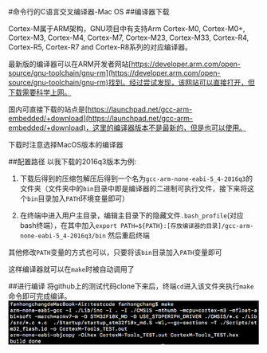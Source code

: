 #命令行的C语言交叉编译器-Mac OS
##编译器下载

Cortex-M属于ARM架构，GNU项目中有支持Arm Cortex-M0, Cortex-M0+, Cortex-M3, Cortex-M4, Cortex-M7, Cortex-M23, Cortex-M33, Cortex-R4, Cortex-R5, Cortex-R7 and Cortex-R8系列的对应编译器。

最新版的编译器可以在ARM开发者网站[https://developer.arm.com/open-source/gnu-toolchain/gnu-rm](https://developer.arm.com/open-source/gnu-toolchain/gnu-rm)找到。经过尝试发现，该网站可以直接打开，但下载需要科学上网。

国内可直接下载的站点是[https://launchpad.net/gcc-arm-embedded/+download](https://launchpad.net/gcc-arm-embedded/+download)，这里的编译器版本不是最新的，但是也可以使用。

下载时注意选择MacOS版本的编译器

##配置路径
以我下载的2016q3版本为例:

1. 下载后得到的压缩包解压后得到一个名为`gcc-arm-none-eabi-5_4-2016q3`的文件夹（文件夹中的`bin`目录中即是编译器的二进制可执行文件，接下来将这个`bin`目录加入`PATH`环境变量即可）

2. 在终端中进入用户主目录，编辑主目录下的隐藏文件`.bash_profile`(对应bash终端），在其中加入`export PATH=${PATH}:[存放编译器的目录]/gcc-arm-none-eabi-5_4-2016q3/bin` 然后重启终端

  其他修改`PATH`变量的方式也可以，只要将该`bin`目录加入`PATH`变量即可
  
这样编译器就可以在`make`时被自动调用了

##进行编译
将github上的测试代码clone下来后，终端`cd`进入该文件夹执行`make`命令即可完成编译。
![](./img/compile.png)